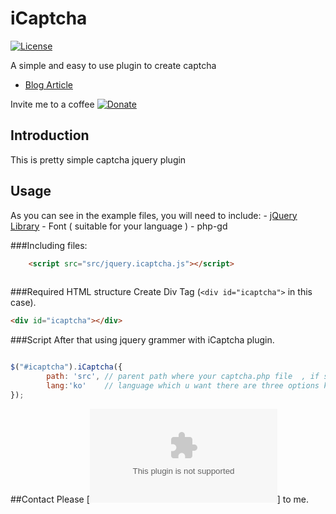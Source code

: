 # iCaptcha

[![License](http://img.shields.io/badge/License-MIT-blue.svg)](http://opensource.org/licenses/MIT)

A simple and easy to use plugin to create captcha 

- [Blog Article](http://devsfolder.mooo.com/iCaptcha)

Invite me to a coffee
[![Donate](https://www.paypalobjects.com/en_US/GB/i/btn/btn_donateCC_LG.gif)](https://www.paypal.com/cgi-bin/webscr?cmd=_s-xclick&hosted_button_id=5RPKVPUWX2S9G)

## Introduction
This is pretty simple captcha jquery plugin

## Usage
As you can see in the example files, you will need to include:
	- [jQuery Library](http://jquery.com/)
	- Font ( suitable for your language )
	- php-gd

###Including files:
```html
	<script src="src/jquery.icaptcha.js"></script>
	
```


###Required HTML structure
Create Div Tag (`<div id="icaptcha">` in this case).
```html
<div id="icaptcha"></div>
```

###Script
After that using jquery grammer with iCaptcha plugin.

```javascript

$("#icaptcha").iCaptcha({
		path: 'src', // parent path where your captcha.php file  , if src/catcha.php then, path : 'src'
		lang:'ko'	 // language which u want there are three options ko:korean, jp:japanese, en:english 
});

```
##Contact
Please [![Email](mailto:lkp0907@email.com)] to me. 